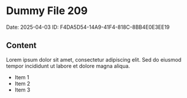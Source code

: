 # Dummy File 209

Date: 2025-04-03
ID: F4DA5D54-14A9-41F4-818C-8BB4E0E3EE19

## Content

Lorem ipsum dolor sit amet, consectetur adipiscing elit.
Sed do eiusmod tempor incididunt ut labore et dolore magna aliqua.

* Item 1
* Item 2
* Item 3
